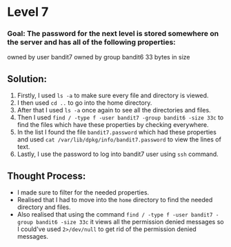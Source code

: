 # Level 7

### Goal: The password for the next level is stored somewhere on the server and has all of the following properties:

owned by user bandit7
owned by group bandit6
33 bytes in size

## Solution: 
1. Firstly, I used ```ls -a``` to make sure every file and directory is viewed.
2. I then used ```cd ..``` to go into the home directory.
3. After that I used ```ls -a``` once again to see all the directories and files.
4. Then I used ```find / -type f -user bandit7 -group bandit6 -size 33c``` to find the files which have these properties by checking everywhere.
5. In the list I found the file ```bandit7.password``` which had these properties and used ```cat /var/lib/dpkg/info/bandit7.password``` to view the lines of text.
6. Lastly, I use the password to log into bandit7 user using ```ssh``` command.
   
## Thought Process:
- I made sure to filter for the needed properties.
- Realised that I had to move into the ```home``` directory to find the needed directory and files.
- Also realised that using the command ```find / -type f -user bandit7 -group bandit6 -size 33c``` it views all the permission denied messages so I could've used ```2>/dev/null``` to get rid of the permission denied messages.

